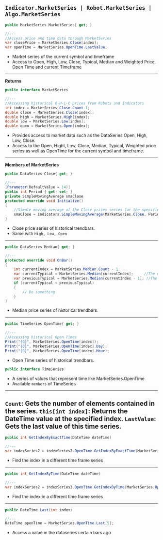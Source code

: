 ```Indicator.MarketSeries | Robot.MarketSeries | Algo.MarketSeries```
---
```cs
public MarketSeries MarketSeries{ get; }

//---
//Access price and time data through MarketSeries
var closePrice = MarketSeries.Close[index];
var openTime = MarketSeries.OpenTime.LastValue;
```
* Market series of the current symbol and timeframe
* Access to Open, High, Low, Close, Typical, Median and Weighted Price, Open Time and current Timeframe
---
**Returns**
```cs
public interface MarketSeries

//---
//Accessing historical O-H-L-C prices from Robots and Indicators
int index = MarketSeries.Close.Count-1;
double close = MarketSeries.Close[index];
double high = MarketSeries.High[index];
double low = MarketSeries.Low[index];
double open = MarketSeries.Open[index];
```
* Provides access to market data such as the DataSeries Open, High, Low, Close.
* Access to the Open, Hight, Low, Close, Median, Typical, Weighted price series
as well as OpenTime for the current symbol and timeframe.
---
**Members of MarketSeries**
```cs
public DataSeries Close{ get; }

//---
[Parameter(DefaultValue = 14)]
public int Period { get; set; }
private SimpleMovingAverage smaClose
protected override void Initialize()
{
    //Simple moving average of the Close prices series for the specified period
    smaClose = Indicators.SimpleMovingAverage(MarketSeries.Close, Period);
}
```
* Close price series of historical trendbars.
* Same with ```High, Low, Open```
---
```cs
public DataSeries Median{ get; }

//---
protected override void OnBar()
{
    int currentIndex = MarketSeries.Median.Count - 1;
    var currentTypical = MarketSeries.Median[currentIndex];     //The current Median price
    var previousTypical = MarketSeries.Median[currentIndex - 1]; //The previous Median price
    if (currentTypical < previousTypical)
    {
        // Do something
    }
}
```
* Median price series of historical trendbars.
---
```cs
public TimeSeries OpenTime{ get; }

//---
//Accessing historical Open Times
Print("{0}", MarketSeries.OpenTime[index]);     
Print("{0}", MarketSeries.OpenTime[index].Day); 
Print("{0}", MarketSeries.OpenTime[index].Hour);
```
* Open Time series of historical trendbars.
```cs
public interface TimeSeries
```
* A series of values that represent time like MarketSeries.OpenTime
* Available ```members``` of TimeSeries
---
```Count```: Gets the number of elements contained in the series.
```this[int index]```: Returns the DateTime value at the specified index.
```LastValue```: Gets the last value of this time series.
---
```cs
public int GetIndexByExactTime(DateTime dateTime)	

//---
var indexSeries2 = indexSeries2.OpenTime.GetIndexByExactTime(MarketSeries.OpenTime.LastValue);
```
* Find the index in a different time frame series
---
```cs
public int GetIndexByTime(DateTime dateTime)

//---
var indexSeries2 = indexSeries2.OpenTime.GetIndexByTime(MarketSeries.OpenTime.LastValue);
```
* Find the index in a different time frame series
---
```cs
public DateTime Last(int index)

//---
DateTime openTime = MarketSeries.OpenTime.Last[5];
```
* Access a value in the dataseries certain bars ago

